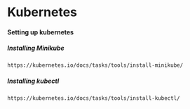 # Kubernetes

#### Setting up kubernetes
##### Installing Minikube
```bash
https://kubernetes.io/docs/tasks/tools/install-minikube/
```
##### Installing kubectl
```bash
https://kubernetes.io/docs/tasks/tools/install-kubectl/
```
